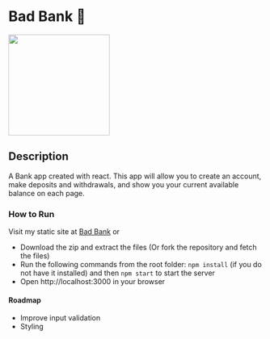 # Bad Bank 🏦

<img src="https://github.com/shaleseperez/shalese-bad-bank/assets/127761739/fe7cab4a-8f3f-4d9e-91ff-26c87454b843" width="200" height="200">


## Description
A Bank app created with react.
This app will allow you to create an account, make deposits and withdrawals, and show you your current available balance on each page.

### How to Run
Visit my static site at [Bad Bank](https://shalese-perezbankingapplication.s3.us-east-2.amazonaws.com/index.html) or
* Download the zip and extract the files (Or fork the repository and fetch the files)
* Run the following commands from the root folder: `npm install` (if you do not have it installed) and then `npm start` to start the server
* Open http://localhost:3000 in your browser

#### Roadmap
* Improve input validation
* Styling
